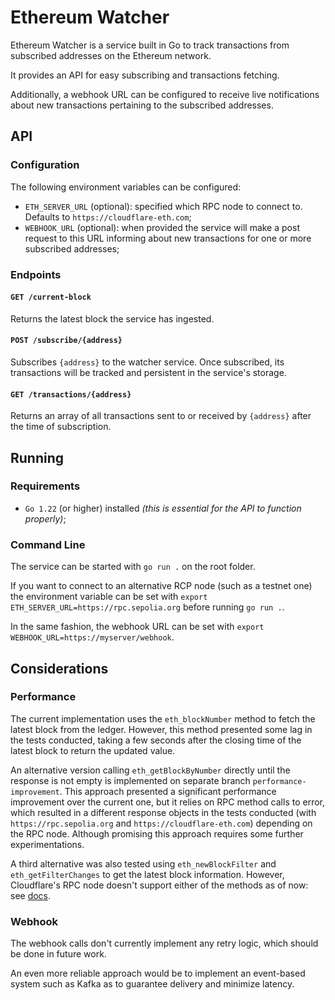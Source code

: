 # Ethereum Watcher

Ethereum Watcher is a service built in Go to track transactions from subscribed addresses on the Ethereum network.

It provides an API for easy subscribing and transactions fetching.

Additionally, a webhook URL can be configured to receive live notifications about new transactions pertaining to the subscribed addresses.

## API

### Configuration

The following environment variables can be configured:

- `ETH_SERVER_URL` (optional): specified which RPC node to connect to. Defaults to `https://cloudflare-eth.com`;
- `WEBHOOK_URL` (optional): when provided the service will make a post request to this URL informing about new transactions for one or more subscribed addresses;

### Endpoints

#### `GET /current-block`

Returns the latest block the service has ingested.

#### `POST /subscribe/{address}`

Subscribes `{address}` to the watcher service. Once subscribed, its transactions will be tracked and persistent in the service's storage.

#### `GET /transactions/{address}`

Returns an array of all transactions sent to or received by `{address}` after the time of subscription.

## Running

### Requirements

- `Go 1.22` (or higher) installed _(this is essential for the API to function properly)_;

### Command Line

The service can be started with `go run .` on the root folder.

If you want to connect to an alternative RCP node (such as a testnet one) the environment variable can be set with `export ETH_SERVER_URL=https://rpc.sepolia.org` before running `go run .`.

In the same fashion, the webhook URL can be set with `export WEBHOOK_URL=https://myserver/webhook`.

## Considerations

### Performance

The current implementation uses the `eth_blockNumber` method to fetch the latest block from the ledger. However, this method presented some lag in the tests conducted, taking a few seconds after the closing time of the latest block to return the updated value.

An alternative version calling `eth_getBlockByNumber` directly until the response is not empty is implemented on separate branch `performance-improvement`. This approach presented a significant performance improvement over the current one, but it relies on RPC method calls to error, which resulted in a different response objects in the tests conducted (with `https://rpc.sepolia.org` and `https://cloudflare-eth.com`) depending on the RPC node. Although promising this approach requires some further experimentations.

A third alternative was also tested using `eth_newBlockFilter` and `eth_getFilterChanges` to get the latest block information. However, Cloudflare's RPC node doesn't support either of the methods as of now: see [docs](https://developers.cloudflare.com/web3/ethereum-gateway/reference/supported-api-methods/).

### Webhook

The webhook calls don't currently implement any retry logic, which should be done in future work.

An even more reliable approach would be to implement an event-based system such as Kafka as to guarantee delivery and minimize latency.
